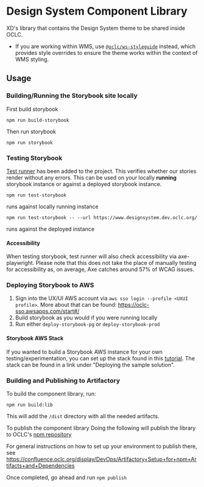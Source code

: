 # Design System Component Library

XD's library that contains the Design System theme to be shared inside OCLC.

- If you are working within WMS, use [`@oclc/ws-styleguide`](http://git.ent.oclc.org/projects/UIF/repos/ws-styleguide/browse) instead, which provides style overrides to ensure the theme works within the context of WMS styling.

## Usage

### Building/Running the Storybook site locally
First build storybook
```
npm run build-storybook
```

Then run storybook
```
npm run storybook
```

### Testing Storybook
[Test runner](https://storybook.js.org/docs/react/writing-tests/test-runner) has been added to the project. This verifies whether our stories render without any errors. This can be used on your locally **running** storybook instance or against a deployed storybook instance.

```
npm run test-storybook
```
runs against locally running instance

```
npm run test-storybook -- --url https://www.designsystem.dev.oclc.org/
```
runs against the deployed instance

#### Accessibility
When testing storybook, test runner will also check accessibility via axe-playwright. Please note that this does not take the place of manually testing for accessibility as, on average, Axe catches around 57% of WCAG issues.

### Deploying Storybook to AWS
1. Sign into the UX/UI AWS account via `aws sso login --profile <UXUI profile>`. More about that can be found: https://oclc-sso.awsapps.com/start#/
2. Build storybook as you would if you were running locally
3. Run either `deploy-storybook-pg` or `deploy-storybook-prod`

#### Storybook AWS Stack
If you wanted to build a Storybook AWS instance for your own testing/experimentation, you can set up the stack found in this [tutorial](https://aws.amazon.com/blogs/networking-and-content-delivery/authorizationedge-using-cookies-protect-your-amazon-cloudfront-content-from-being-downloaded-by-unauthenticated-users/). The stack can be found in a link under "Deploying the sample solution".

### Building and Publishing to Artifactory
To build the component library, run:
```
npm run build:lib
```
This will add the `/dist` directory with all the needed artifacts.

To publish the component library
Doing the following will publish the library to OCLC's [npm repository](https://artifact-m1.shr.oclc.org/artifactory/npm/)

For general instructions on how to set up your environment to publish there, see https://confluence.oclc.org/display/DevOps/Artifactory+Setup+for+npm+Artifacts+and+Dependencies

Once completed, go ahead and run `npm publish`